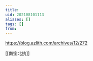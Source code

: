 ```yaml
---
title: 
uid: 202108101113
aliases: []
tags: []
from: 
---
```

https://blog.azlith.com/archives/12/272

[[南笙北执]]